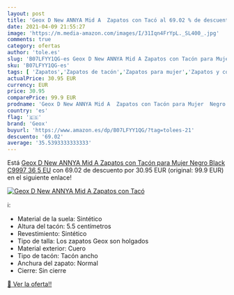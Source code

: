 ```yaml
---
layout: post
title: 'Geox D New ANNYA Mid A  Zapatos con Tacó al 69.02 % de descuento'
date: 2021-04-09 21:55:27
image: 'https://m.media-amazon.com/images/I/31Iqn4FrYpL._SL400_.jpg'
comments: true
category: ofertas
author: 'tole.es'
slug: 'B07LFYY1QG-es Geox D New ANNYA Mid A Zapatos con Tacón para Mujer Negro...'
sku: 'B07LFYY1QG-es'
tags: [ 'Zapatos','Zapatos de tacón','Zapatos para mujer','Zapatos y complementos','geox','zapatos', ]
actualPrice: 30.95 EUR
currency: EUR
price: 30.95
comparePrice: 99.9 EUR
prodname: 'Geox D New ANNYA Mid A  Zapatos con Tacón para Mujer  Negro  Black C9997   36 5 EU'
country: 'es'
flag: '🇪🇸'
brand: 'Geox'
buyurl: 'https://www.amazon.es/dp/B07LFYY1QG/?tag=tolees-21'
descuento: '69.02'
average: '35.5393333333333'
---
```


Está [Geox D New ANNYA Mid A  Zapatos con Tacón para Mujer  Negro  Black C9997   36 5 EU](https://www.amazon.es/dp/B07LFYY1QG/?tag=tolees-21) con 69.02 de descuento por 30.95 EUR (original: 99.9 EUR) en el siguiente enlace!

[![Geox D New ANNYA Mid A  Zapatos con Tacó](https://m.media-amazon.com/images/I/31Iqn4FrYpL._SL400_.jpg)](https://www.amazon.es/dp/B07LFYY1QG/?tag=tolees-21)

ℹ️:

- Material de la suela: Sintético
- Altura del tacón: 5.5 centímetros
- Revestimiento: Sintético
- Tipo de talla: Los zapatos Geox son holgados
- Material exterior: Cuero
- Tipo de tacón: Tacón ancho
- Anchura del zapato: Normal
- Cierre: Sin cierre

[🛒 Ver la oferta!!](https://www.amazon.es/dp/B07LFYY1QG/?tag=tolees-21)
